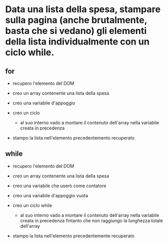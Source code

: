 # Data una lista della spesa, stampare sulla pagina (anche brutalmente, basta che si vedano) gli elementi della    lista individualmente con un ciclo while.

## for
- recupero l'elemento del DOM
- creo un array contenente una lista della spesa
- creo una variabile d'appoggio
- creo un ciclo

    - al suo interno vado a montare il contenuto dell'array nella variabile creata in precedenza

- stampo la lista nell'elemento precedentemento recuperato


## while

- recupero l'elemento del DOM
- creo un array contenente una lista della spesa
- creo una variabile che userò come contatore
- creo una variabile d'appoggio vuota
- creo un ciclo while

    - al suo interno vado a montare il contenuto dell'array nella variabile creata in precedenza fintanto che non raggiungo la lunghezza totale dell'array

- stampo la lista nell'elemento precedentemente recuperato
